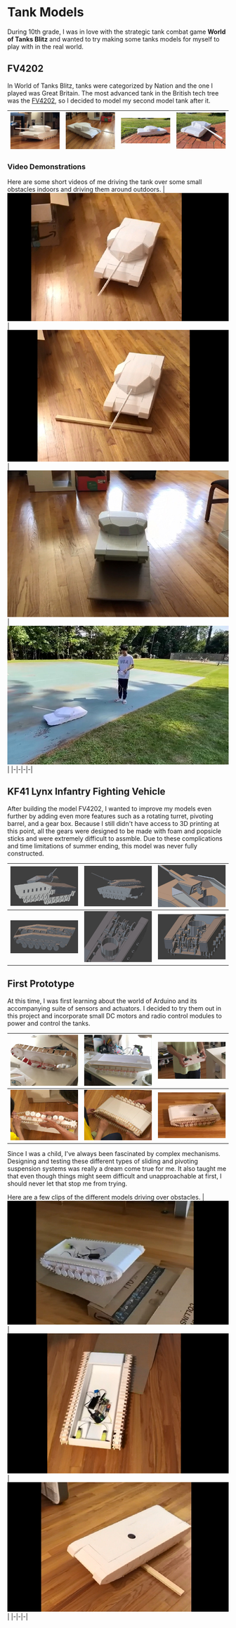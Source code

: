 # Tank Models

During 10th grade, I was in love with the strategic tank combat game **World of Tanks Blitz** and wanted to try making some tanks models for myself to play with in the real world.

## FV4202

In World of Tanks Blitz, tanks were categorized by Nation and the one I played was Great Britain. The most advanced tank in the British tech tree was the [FV4202](https://www.google.com/search?sca_esv=574320914&rlz=1C1ONGR_enUS1043US1043&sxsrf=AM9HkKm9PYcl9msLUvoJFeGoKd0TwWAUEQ:1697596318146&q=fv4202&tbm=isch&source=lnms&sa=X&sqi=2&ved=2ahUKEwi0hI-Mx_6BAxVSEVkFHcpNCEAQ0pQJegQIDhAB&biw=1920&bih=963&dpr=1), so I decided to model my second model tank after it.

|<img src="supp/MT_01.jpg"> | <img src="supp/MT_02.jpg">| <img src="supp/MT_03.jpg">|<img src="supp/MT_04.jpg">|
|-|-|-|-|

### Video Demonstrations

Here are some short videos of me driving the tank over some small obstacles indoors and driving them around outdoors.
|[![Watch the video](supp/VMT_02.jpg)](https://youtu.be/Jr-Uo1Vd39U)|[![Watch the video](supp/VMT_03.jpg)](https://youtu.be/oeZ-0BmFsXQ)|[![Watch the video](supp/VMT_04.jpg)](https://youtu.be/5BJnsn_qti4)|[![Watch the video](supp/VMT_01.jpg)](https://youtu.be/8mcwxQka-SE)|
|-|-|-|-|

## KF41 Lynx Infantry Fighting Vehicle

After building the model FV4202, I wanted to improve my models even further by adding even more features such as a rotating turret, pivoting barrel, and a gear box. Because I still didn't have access to 3D printing at this point, all the gears were designed to be made with foam and popsicle sticks and were extremely difficult to assmble. Due to these complications and time limitations of summer ending, this model was never fully constructed.

|<img src="supp/MTB_01.jpg"> | <img src="supp/MTB_02.jpg">| <img src="supp/MTB_03.jpg">|
|-|-|-|
|<img src="supp/MTB_04.jpg"> | <img src="supp/MTB_05.jpg">| <img src="supp/MTB_06.jpg">|

## First Prototype

At this time, I was first learning about the world of Arduino and its accompanying suite of sensors and actuators. I decided to try them out in this project and incorporate small DC motors and radio control modules to power and control the tanks.

|<img src="supp/TT_01.jpg"> | <img src="supp/TT_02.jpg">| <img src="supp/TT_05.jpg">|
|-|-|-|
|<img src="supp/TT_04.jpg"> | <img src="supp/TT_03.jpg">| <img src="supp/TT_06.jpg">|

Since I was a child, I've always been fascinated by complex mechanisms. Designing and testing these different types of sliding and pivoting suspension systems was really a dream come true for me. It also taught me that even though things might seem difficult and unapproachable at first, I should never let that stop me from trying.

Here are a few clips of the different models driving over obstacles. 
|[![Watch the video](supp/VTR_01.jpg)](https://youtu.be/Vxs7pX9UMew)|[![Watch the video](supp/VTR_02.jpg)](https://youtu.be/O1RfTxst8CE)|[![Watch the video](supp/VTR_03.jpg)](https://youtu.be/wMOQQHEtaQ4)|
|-|-|-|